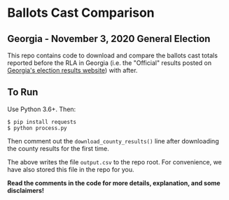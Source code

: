 # Ballots Cast Comparison

## Georgia - November 3, 2020 General Election

This repo contains code to download and compare the ballots cast totals
reported before the RLA in Georgia (i.e. the "Official" results posted
on [Georgia's election results website](https://results.enr.clarityelections.com/GA/105369/web.264614/#/summary)) with after.


## To Run

Use Python 3.6+. Then:

    $ pip install requests
    $ python process.py

Then comment out the `download_county_results()` line after downloading the
county results for the first time.

The above writes the file `output.csv` to the repo root.  For convenience,
we have also stored this file in the repo for you.

**Read the comments in the code for more details, explanation, and
some disclaimers!**
